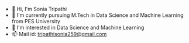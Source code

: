 

<!--
**sonia259/sonia259** is a ✨ _special_ ✨ repository because its `README.md` (this file) appears on your GitHub profile.

Here are some ideas to get you started: -->

- 👋 Hi, I'm Sonia Tripathi
- 🌱 I'm currently pursuing M.Tech in Data Science and Machine Learning from PES University
- 👀 I'm interested in Data Science and Machine Learning
- 📫 Mail id: tripathisonia259@gmail.com








 <!--  - 🔭 I’m currently working on ...
  
 - 🌱 I’m currently learning ...
- 👯 I’m looking to collaborate on ...
- 🤔 I’m looking for help with ...
- 💬 Ask me about ...
- 📫 How to reach me: ...
- 😄 Pronouns: ...
- ⚡ Fun fact: ...-->
